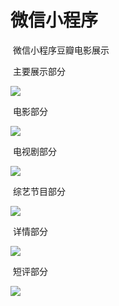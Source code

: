 # 微信小程序
​                                                         微信小程序豆瓣电影展示

​                                                                   主要展示部分

![](https://github.com/iwenking/douban/blob/master/img/home.png?raw=true)

​                                                                           电影部分

![](https://github.com/iwenking/douban/blob/master/img/movie.png?raw=true)

​                                                                              电视剧部分

![](https://github.com/iwenking/douban/blob/master/img/tv.png?raw=true)

​                                                                            综艺节目部分

![](https://github.com/iwenking/douban/blob/master/img/shows.png?raw=true)

​                                                                                 详情部分

![](https://github.com/iwenking/douban/blob/master/img/details.png?raw=true)

​                                                                        短评部分

![](https://github.com/iwenking/douban/blob/master/img/commentary.png?raw=true)

